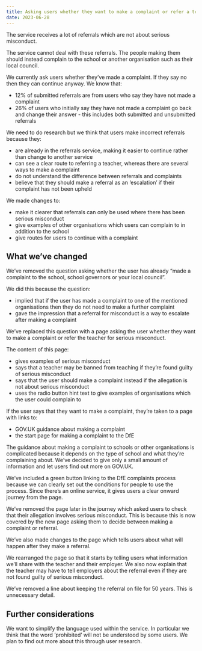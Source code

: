 ```yaml
---
title: Asking users whether they want to make a complaint or refer a teacher for serious misconduct
date: 2023-06-28
---
```


The service receives a lot of referrals which are not about serious misconduct.

The service cannot deal with these referrals. The people making them should instead complain to the school or another organisation such as their local council.

We currently ask users whether they’ve made a complaint. If they say no then they can continue anyway. We know that:

- 12% of submitted referrals are from users who say they have not made a complaint
- 26% of users who initially say they have not made a complaint go back and change their answer - this includes both submitted and unsubmitted referrals

We need to do research but we think that users make incorrect referrals because they:

- are already in the referrals service, making it easier to continue rather than change to another service
- can see a clear route to referring a teacher, whereas there are several ways to make a complaint
- do not understand the difference between referrals and complaints
- believe that they should make a referral as an ‘escalation’ if their complaint has not been upheld

We made changes to:

- make it clearer that referrals can only be used where there has been serious misconduct
- give examples of other organisations which users can complain to in addition to the school
- give routes for users to continue with a complaint

## What we’ve changed

We’ve removed the question asking whether the user has already “made a complaint to the school, school governors or your local council”.

We did this because the question:

- implied that if the user has made a complaint to one of the mentioned organisations then they do not need to make a further complaint
- gave the impression that a referral for misconduct is a way to escalate after making a complaint

We’ve replaced this question with a page asking the user whether they want to make a complaint or refer the teacher for serious misconduct.

The content of this page:

- gives examples of serious misconduct
- says that a teacher may be banned from teaching if they’re found guilty of serious misconduct
- says that the user should make a complaint instead if the allegation is not about serious misconduct
- uses the radio button hint text to give examples of organisations which the user could complain to

If the user says that they want to make a complaint, they’re taken to a page with links to:

- GOV.UK guidance about making a complaint
- the start page for making a complaint to the DfE

The guidance about making a complaint to schools or other organisations is complicated because it depends on the type of school and what they’re complaining about. We’ve decided to give only a small amount of information and let users find out more on GOV.UK.

We’ve included a green button linking to the DfE complaints process because we can clearly set out the conditions for people to use the process. Since there’s an online service, it gives users a clear onward journey from the page.

We’ve removed the page later in the journey which asked users to check that their allegation involves serious misconduct. This is because this is now covered by the new page asking them to decide between making a complaint or referral.

We’ve also made changes to the page which tells users about what will happen after they make a referral.

We rearranged the page so that it starts by telling users what information we’ll share with the teacher and their employer. We also now explain that the teacher may have to tell employers about the referral even if they are not found guilty of serious misconduct.

We’ve removed a line about keeping the referral on file for 50 years. This is unnecessary detail.

## Further considerations

We want to simplify the language used within the service. In particular we think that the word ‘prohibited’ will not be understood by some users. We plan to find out more about this through user research.
